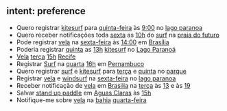##  intent: preference
- Quero registrar [kitesurf](sport) para [quinta-feira](user_day) às [9:00](user_time) no [lago paranoa](locale)
- Quero receber notificações toda [sexta](user_day) as [10h](user_time) do [surf](sport) na [praia do futuro](locale)
- Pode registrar [vela](sport) na [sexta-feira](user_day) às [14:00](user_time) em [Brasília](locale)
- Poderia registrar [quinta](user_day) as [13h](user_time) [kitesurf](sport) no [Lago Paranoá](locale)
- [Vela](sport) [terça](user_day) [15h](user_time) [Recife](locale)
- Registrar [Surf](sport) na [quarta](user_day) [16h](user_time) em [Pernambuco](locale)
- Quero registrar [surf](sport) e [kitesurf](sport) para [terça](user_day) e [quinta](user_day) no [parque](locale)
- Registrar [vela](sport) e [windsurf](sport) na [sexta-feira](user_day) no [lago paranoa](locale)
- Receber notificação de [vela](sport) em [Brasilia](locale) na [terça](user_day) às [13](user_time) e às [19](user_time)
- Salvar [stand up paddle](sport) em [Aguas Claras](locale) às [15h](user_time)
- Notifique-me sobre [vela](sport) na [bahia](locale) [quarta-feira](user_day)